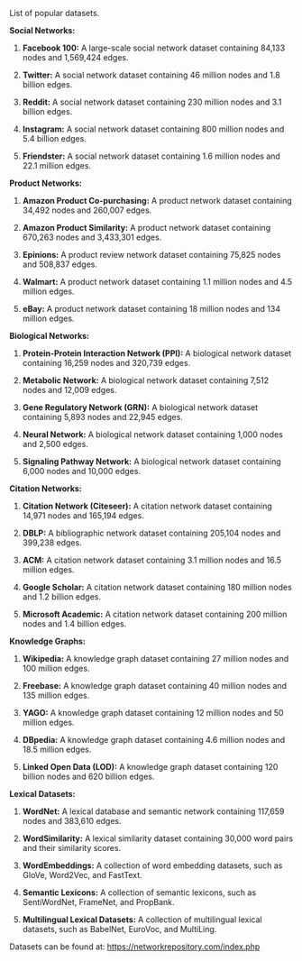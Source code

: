 List of popular datasets.

**Social Networks:**

1. **Facebook 100:** A large-scale social network dataset containing 84,133 nodes and 1,569,424 edges.

2. **Twitter:** A social network dataset containing 46 million nodes and 1.8 billion edges.

3. **Reddit:** A social network dataset containing 230 million nodes and 3.1 billion edges.

4. **Instagram:** A social network dataset containing 800 million nodes and 5.4 billion edges.

5. **Friendster:** A social network dataset containing 1.6 million nodes and 22.1 million edges.

**Product Networks:**

1. **Amazon Product Co-purchasing:** A product network dataset containing 34,492 nodes and 260,007 edges.

2. **Amazon Product Similarity:** A product network dataset containing 670,263 nodes and 3,433,301 edges.

3. **Epinions:** A product review network dataset containing 75,825 nodes and 508,837 edges.

4. **Walmart:** A product network dataset containing 1.1 million nodes and 4.5 million edges.

5. **eBay:** A product network dataset containing 18 million nodes and 134 million edges.

**Biological Networks:**

1. **Protein-Protein Interaction Network (PPI):** A biological network dataset containing 16,259 nodes and 320,739 edges.

2. **Metabolic Network:** A biological network dataset containing 7,512 nodes and 12,009 edges.

3. **Gene Regulatory Network (GRN):** A biological network dataset containing 5,893 nodes and 22,945 edges.

4. **Neural Network:** A biological network dataset containing 1,000 nodes and 2,500 edges.

5. **Signaling Pathway Network:** A biological network dataset containing 6,000 nodes and 10,000 edges.

**Citation Networks:**

1. **Citation Network (Citeseer):** A citation network dataset containing 14,971 nodes and 165,194 edges.

2. **DBLP:** A bibliographic network dataset containing 205,104 nodes and 399,238 edges.

3. **ACM:** A citation network dataset containing 3.1 million nodes and 16.5 million edges.

4. **Google Scholar:** A citation network dataset containing 180 million nodes and 1.2 billion edges.

5. **Microsoft Academic:** A citation network dataset containing 200 million nodes and 1.4 billion edges.

**Knowledge Graphs:**

1. **Wikipedia:** A knowledge graph dataset containing 27 million nodes and 100 million edges.

2. **Freebase:** A knowledge graph dataset containing 40 million nodes and 135 million edges.

3. **YAGO:** A knowledge graph dataset containing 12 million nodes and 50 million edges.

4. **DBpedia:** A knowledge graph dataset containing 4.6 million nodes and 18.5 million edges.

5. **Linked Open Data (LOD):** A knowledge graph dataset containing 120 billion nodes and 620 billion edges.

**Lexical Datasets:**

1. **WordNet:** A lexical database and semantic network containing 117,659 nodes and 383,610 edges.

2. **WordSimilarity:** A lexical similarity dataset containing 30,000 word pairs and their similarity scores.

3. **WordEmbeddings:** A collection of word embedding datasets, such as GloVe, Word2Vec, and FastText.

4. **Semantic Lexicons:** A collection of semantic lexicons, such as SentiWordNet, FrameNet, and PropBank.

5. **Multilingual Lexical Datasets:** A collection of multilingual lexical datasets, such as BabelNet, EuroVoc, and MultiLing.


Datasets can be found at: https://networkrepository.com/index.php